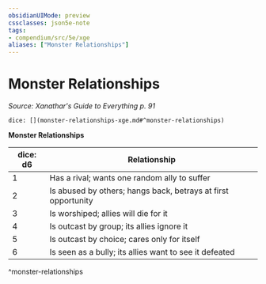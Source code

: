 ```yaml
---
obsidianUIMode: preview
cssclasses: json5e-note
tags:
- compendium/src/5e/xge
aliases: ["Monster Relationships"]
---
```

# Monster Relationships
*Source: Xanathar's Guide to Everything p. 91* 

`dice: [](monster-relationships-xge.md#^monster-relationships)`

**Monster Relationships**

| dice: d6 | Relationship |
|----------|--------------|
| 1 | Has a rival; wants one random ally to suffer |
| 2 | Is abused by others; hangs back, betrays at first opportunity |
| 3 | Is worshiped; allies will die for it |
| 4 | Is outcast by group; its allies ignore it |
| 5 | Is outcast by choice; cares only for itself |
| 6 | Is seen as a bully; its allies want to see it defeated |
^monster-relationships